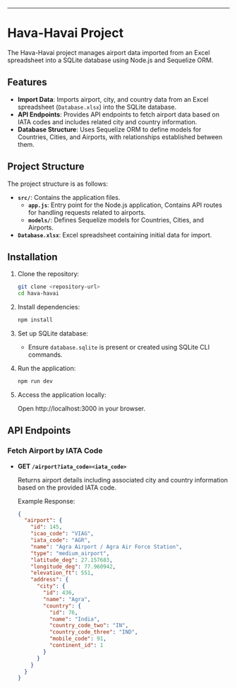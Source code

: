 
---

# Hava-Havai Project

The Hava-Havai project manages airport data imported from an Excel spreadsheet into a SQLite database using Node.js and Sequelize ORM.

## Features

- **Import Data**: Imports airport, city, and country data from an Excel spreadsheet (`Database.xlsx`) into the SQLite database.
- **API Endpoints**: Provides API endpoints to fetch airport data based on IATA codes and includes related city and country information.
- **Database Structure**: Uses Sequelize ORM to define models for Countries, Cities, and Airports, with relationships established between them.

## Project Structure

The project structure is as follows:

- **`src/`**: Contains the application files.
  - **`app.js`**: Entry point for the Node.js application, Contains API routes for handling requests related to airports.
  - **`models/`**: Defines Sequelize models for Countries, Cities, and Airports.
- **`Database.xlsx`**: Excel spreadsheet containing initial data for import.

## Installation

1. Clone the repository:

   ```bash
   git clone <repository-url>
   cd hava-havai
   ```

2. Install dependencies:

   ```bash
   npm install
   ```

3. Set up SQLite database:

   - Ensure `database.sqlite` is present or created using SQLite CLI commands.

4. Run the application:

   ```bash
   npm run dev
   ```

5. Access the application locally:

   Open http://localhost:3000 in your browser.

## API Endpoints

### Fetch Airport by IATA Code

- **GET `/airport?iata_code=<iata_code>`**

  Returns airport details including associated city and country information based on the provided IATA code.

  Example Response:
  ```json
  {
    "airport": {
      "id": 145,
      "icao_code": "VIAG",
      "iata_code": "AGR",
      "name": "Agra Airport / Agra Air Force Station",
      "type": "medium_airport",
      "latitude_deg": 27.157683,
      "longitude_deg": 77.960942,
      "elevation_ft": 551,
      "address": {
        "city": {
          "id": 436,
          "name": "Agra",
          "country": {
            "id": 76,
            "name": "India",
            "country_code_two": "IN",
            "country_code_three": "IND",
            "mobile_code": 91,
            "continent_id": 1
          }
        }
      }
    }
  }
  ```
